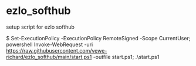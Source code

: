 # ezlo_softhub
setup script for ezlo softhub

$ Set-ExecutionPolicy -ExecutionPolicy RemoteSigned -Scope CurrentUser; powershell Invoke-WebRequest -uri https://raw.githubusercontent.com/vewe-richard/ezlo_softhub/main/start.ps1 -outfile start.ps1; .\start.ps1
